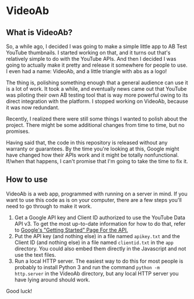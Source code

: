 # VideoAb

## What is VideoAb?

So, a while ago, I decided I was going to make a simple little app to AB Test YouTube thumbnails. I started working on that, and it turns out that's relatively simple to do with the YouTube APIs. And then I decided I was going to actually make it pretty and release it somewhere for people to use. I even had a name: VideoAb, and a little triangle with abs as a logo! 

The thing is, polishing something enough that a general audience can use it is a lot of work. It took a while, and eventually news came out that YouTube was piloting their own AB testing tool that is way more powerful owing to its direct integration with the platform. I stopped working on VideoAb, because it was now redundant.

Recently, I realized there were still some things I wanted to polish about the project. There might be some additional changes from time to time, but no promises.

Having said that, the code in this repository is released without any warranty or guarantees. By the time you're looking at this, Google might have changed how their APIs work and it might be totally nonfunctional. If/when that happens, I can't promise that I'm going to take the time to fix it.

## How to use

VideoAb is a web app, programmed with running on a server in mind. If you want to use this code as is on your computer, there are a few steps you'll need to go through to make it work.

1. Get a Google API key and Client ID authorized to use the YouTube Data API v3. To get the most up-to-date information for how to do that, refer to [Google's "Getting Started" Page For the API.](https://developers.google.com/youtube/v3/getting-started)
2. Put the API key (and nothing else) in a file named `apikey.txt` and the Client ID (and nothing else) in a file named `clientid.txt` in the `app` directory. You could also embed them directly in the Javascript and not use the text files.
3. Run a local HTTP server. The easiest way to do this for most people is probably to install Python 3 and run the command `python -m http.server` in the VideoAb directory, but any local HTTP server you have lying around should work.

Good luck!